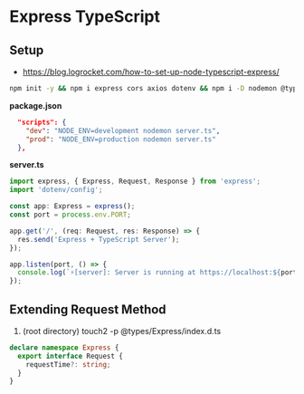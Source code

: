 # Express TypeScript

## Setup

- <https://blog.logrocket.com/how-to-set-up-node-typescript-express/>

```bash
npm init -y && npm i express cors axios dotenv && npm i -D nodemon @types/express @types/node && npx tsc --init
```

**package.json**

```json
  "scripts": {
    "dev": "NODE_ENV=development nodemon server.ts",
    "prod": "NODE_ENV=production nodemon server.ts"
  },
```

**server.ts**

```ts
import express, { Express, Request, Response } from 'express';
import 'dotenv/config';

const app: Express = express();
const port = process.env.PORT;

app.get('/', (req: Request, res: Response) => {
  res.send('Express + TypeScript Server');
});

app.listen(port, () => {
  console.log(`⚡️[server]: Server is running at https://localhost:${port}`);
});
```

## Extending Request Method

1. (root directory) touch2 -p @types/Express/index.d.ts

```ts
declare namespace Express {
  export interface Request {
    requestTime?: string;
  }
}
```
